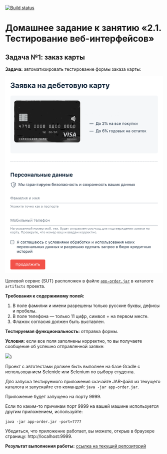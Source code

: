[![Build status](https://ci.appveyor.com/api/projects/status/qgqjj63nwjdnhuh4?svg=true)](https://ci.appveyor.com/project/Ekaterina-Isabel/3-card-order)

# Домашнее задание к занятию «2.1. Тестирование веб-интерфейсов»

## Задача №1: заказ карты

**Задача:** автоматизировать тестирование формы заказа карты:

![](https://raw.githubusercontent.com/netology-code/aqa-homeworks/master/web/pic/order.png)

Целевой сервис (SUT) расположен в файле [`app-order.jar`](https://github.com/Ekaterina-Isabel/3._Card_order/blob/master/artifacts/app-order.jar) в каталоге `artifacts` проекта.

**Требования к содержимому полей:**
1. В поле фамилии и имени разрешены только русские буквы, дефисы и пробелы.
2. В поле телефона — только 11 цифр, символ + на первом месте.
3. Флажок согласия должен быть выставлен.

**Тестируемая функциональность:** отправка формы.

**Условия:** если все поля заполнены корректно, то вы получаете сообщение об успешно отправленной заявке:

![](https://raw.githubusercontent.com/netology-code/aqa-homeworks/master/web/pic/success.jpg))

Проект с автотестами должен быть выполнен на базе Gradle с использованием Selenide или Selenium по выбору студента.

Для запуска тестируемого приложения скачайте JAR-файл из текущего каталога и запускайте его командой:
`java -jar app-order.jar`.

Приложение будет запущено на порту 9999.

Если по каким-то причинам порт 9999 на вашей машине используется другим приложением, используйте:

`java -jar app-order.jar -port=7777`

Убедиться, что приложение работает, вы можете, открыв в браузере страницу: http://localhost:9999.  

**Результат выполнения работы:** [ссылка на текущий репозиторий](https://github.com/Ekaterina-Isabel/3._Card_order/tree/master)
